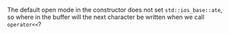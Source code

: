The default open mode in the constructor does not set `std::ios_base::ate`, so where in the buffer will the next character be written when we call `operator<<`?